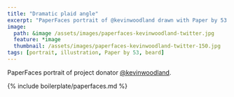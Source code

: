 ```yaml
---
title: "Dramatic plaid angle"
excerpt: "PaperFaces portrait of @kevinwoodland drawn with Paper by 53 on an iPad."
image: 
  path: &image /assets/images/paperfaces-kevinwoodland-twitter.jpg 
  feature: *image
  thumbnail: /assets/images/paperfaces-kevinwoodland-twitter-150.jpg
tags: [portrait, illustration, Paper by 53, beard]
---
```


PaperFaces portrait of project donator [@kevinwoodland](https://twitter.com/kevinwoodland).

{% include boilerplate/paperfaces.md %}
